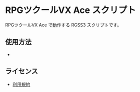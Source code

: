 # RPGツクールVX Ace スクリプト

RPGツクールVX Ace で動作する RGSS3 スクリプトです。

## 使用方法
- 

## ライセンス
- [利用規約](https://cacaosoft.mars.jp/rule.html)
